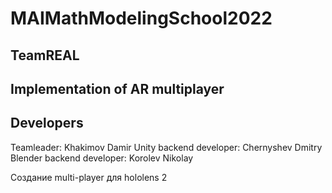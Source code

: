 # MAIMathModelingSchool2022

## TeamREAL

## Implementation of AR multiplayer

## Developers
Teamleader: Khakimov Damir 
Unity backend developer: Chernyshev Dmitry
Blender backend developer: Korolev Nikolay


Создание multi-player для hololens 2
